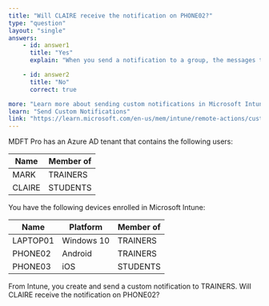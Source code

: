 ```yaml
---
title: "Will CLAIRE receive the notification on PHONE02?"
type: "question"
layout: "single"
answers:
    - id: answer1
      title: "Yes"
      explain: "When you send a notification to a group, the messages target only the users in the group. Devices in the group are ignored. CLAIRE is not in TRAINERS (even though PHONE02 is), therefore CLAIRE does not receive the notification."

    - id: answer2
      title: "No" 
      correct: true

more: "Learn more about sending custom notifications in Microsoft Intune."
learn: "Send Custom Notifications"
link: "https://learn.microsoft.com/en-us/mem/intune/remote-actions/custom-notifications"
---
```

MDFT Pro has an Azure AD tenant that contains the following users:

| Name   | Member of |
|--------|-----------|
| MARK | TRAINERS   |
| CLAIRE | STUDENTS   |

You have the following devices enrolled in Microsoft Intune:

| Name     | Platform   | Member of |
|----------|------------|-----------|
| LAPTOP01 | Windows 10 | TRAINERS   |
| PHONE02 | Android    | TRAINERS   |
| PHONE03 | iOS        | STUDENTS   |

From Intune, you create and send a custom notification to TRAINERS. Will CLAIRE receive the notification on PHONE02?
